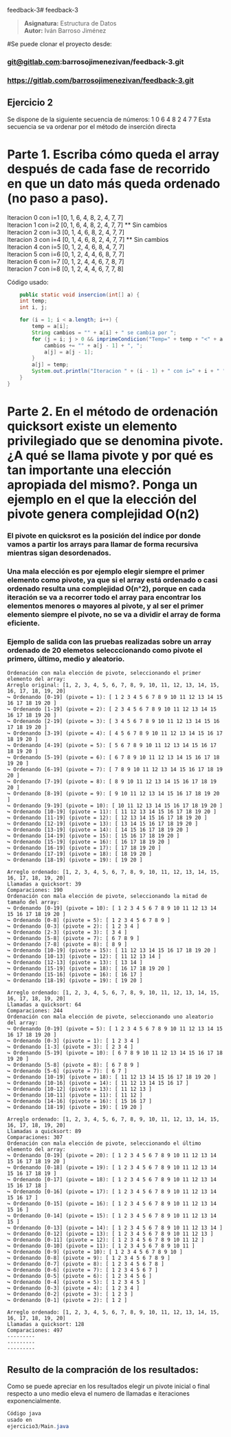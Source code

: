 feedback-3# feedback-3

> **Asignatura:** Estructura de Datos  
> **Autor:** Iván Barroso Jiménez

#Se puede clonar el proyecto desde:

### git@gitlab.com:barrosojimenezivan/feedback-3.git

### https://gitlab.com/barrosojimenezivan/feedback-3.git

##                  

## Ejercicio 2

Se dispone de la siguiente secuencia de números:
1 0 6 4 8 2 4 7 7
Esta secuencia se va ordenar por el método de inserción directa

# Parte 1. Escriba cómo queda el array después de cada fase de recorrido en que un dato más queda ordenado (no paso a paso).

Iteracion 0 con i=1 [0, 1, 6, 4, 8, 2, 4, 7, 7]  
Iteracion 1 con i=2 [0, 1, 6, 4, 8, 2, 4, 7, 7]   ** Sin cambios  
Iteracion 2 con i=3 [0, 1, 4, 6, 8, 2, 4, 7, 7]  
Iteracion 3 con i=4 [0, 1, 4, 6, 8, 2, 4, 7, 7]   ** Sin cambios  
Iteracion 4 con i=5 [0, 1, 2, 4, 6, 8, 4, 7, 7]  
Iteracion 5 con i=6 [0, 1, 2, 4, 4, 6, 8, 7, 7]  
Iteracion 6 con i=7 [0, 1, 2, 4, 4, 6, 7, 8, 7]  
Iteracion 7 con i=8 [0, 1, 2, 4, 4, 6, 7, 7, 8]

Código usado:

```java
    public static void insercion(int[] a) {
    int temp;
    int i, j;

    for (i = 1; i < a.length; i++) {
        temp = a[i];
        String cambios = "" + a[i] + " se cambia por ";
        for (j = i; j > 0 && imprimeCondicion("Temp=" + temp + "<" + a[j - 1] + ", j=" + j, temp < a[j - 1]) && temp < a[j - 1]; j--) {
            cambios += "" + a[j - 1] + ", ";
            a[j] = a[j - 1];
        }
        a[j] = temp;
        System.out.println("Iteracion " + (i - 1) + " con i=" + i + " " + Arrays.toString(a));
    }
}
```

# Parte 2. En el método de ordenación quicksort existe un elemento privilegiado que se denomina pivote. ¿A qué se llama pivote y por qué es tan importante una elección apropiada del mismo?. Ponga un ejemplo en el que la elección del pivote genera complejidad O(n2)

### El pivote en quicksrot es la posición del índice por donde vamos a partir los arrays para llamar de forma recursiva mientras sigan desordenados.

### Una mala elección es por ejemplo elegir siempre el primer elemento como pivote, ya que si el array está ordenado o casi ordenado resulta una complejidad O(n^2), porque en cada iteración se va a recorrer todo el array para encontrar los elementos menores o mayores al pivote, y al ser el primer elemento siempre el pivote, no se va a dividir el array de forma eficiente.

### Ejemplo de salida con las pruebas realizadas sobre un array ordenado de 20 elemetos selecccionando como pivote el primero, último, medio y aleatorio.

```text
Ordenación con mala elección de pivote, seleccionando el primer elemento del array:
Arreglo original: [1, 2, 3, 4, 5, 6, 7, 8, 9, 10, 11, 12, 13, 14, 15, 16, 17, 18, 19, 20]
↪ Ordenando [0-19] (pivote = 1): [ 1 2 3 4 5 6 7 8 9 10 11 12 13 14 15 16 17 18 19 20 ]
↪ Ordenando [1-19] (pivote = 2): [ 2 3 4 5 6 7 8 9 10 11 12 13 14 15 16 17 18 19 20 ]
↪ Ordenando [2-19] (pivote = 3): [ 3 4 5 6 7 8 9 10 11 12 13 14 15 16 17 18 19 20 ]
↪ Ordenando [3-19] (pivote = 4): [ 4 5 6 7 8 9 10 11 12 13 14 15 16 17 18 19 20 ]
↪ Ordenando [4-19] (pivote = 5): [ 5 6 7 8 9 10 11 12 13 14 15 16 17 18 19 20 ]
↪ Ordenando [5-19] (pivote = 6): [ 6 7 8 9 10 11 12 13 14 15 16 17 18 19 20 ]
↪ Ordenando [6-19] (pivote = 7): [ 7 8 9 10 11 12 13 14 15 16 17 18 19 20 ]
↪ Ordenando [7-19] (pivote = 8): [ 8 9 10 11 12 13 14 15 16 17 18 19 20 ]
↪ Ordenando [8-19] (pivote = 9): [ 9 10 11 12 13 14 15 16 17 18 19 20 ]
↪ Ordenando [9-19] (pivote = 10): [ 10 11 12 13 14 15 16 17 18 19 20 ]
↪ Ordenando [10-19] (pivote = 11): [ 11 12 13 14 15 16 17 18 19 20 ]
↪ Ordenando [11-19] (pivote = 12): [ 12 13 14 15 16 17 18 19 20 ]
↪ Ordenando [12-19] (pivote = 13): [ 13 14 15 16 17 18 19 20 ]
↪ Ordenando [13-19] (pivote = 14): [ 14 15 16 17 18 19 20 ]
↪ Ordenando [14-19] (pivote = 15): [ 15 16 17 18 19 20 ]
↪ Ordenando [15-19] (pivote = 16): [ 16 17 18 19 20 ]
↪ Ordenando [16-19] (pivote = 17): [ 17 18 19 20 ]
↪ Ordenando [17-19] (pivote = 18): [ 18 19 20 ]
↪ Ordenando [18-19] (pivote = 19): [ 19 20 ]

Arreglo ordenado: [1, 2, 3, 4, 5, 6, 7, 8, 9, 10, 11, 12, 13, 14, 15, 16, 17, 18, 19, 20]  
Llamadas a quicksort: 39  
Comparaciones: 190  
Ordenación con mala elección de pivote, seleccionando la mitad de tamaño del array:
↪ Ordenando [0-19] (pivote = 10): [ 1 2 3 4 5 6 7 8 9 10 11 12 13 14 15 16 17 18 19 20 ]
↪ Ordenando [0-8] (pivote = 5): [ 1 2 3 4 5 6 7 8 9 ]
↪ Ordenando [0-3] (pivote = 2): [ 1 2 3 4 ]
↪ Ordenando [2-3] (pivote = 3): [ 3 4 ]
↪ Ordenando [5-8] (pivote = 7): [ 6 7 8 9 ]
↪ Ordenando [7-8] (pivote = 8): [ 8 9 ]
↪ Ordenando [10-19] (pivote = 15): [ 11 12 13 14 15 16 17 18 19 20 ]
↪ Ordenando [10-13] (pivote = 12): [ 11 12 13 14 ]
↪ Ordenando [12-13] (pivote = 13): [ 13 14 ]
↪ Ordenando [15-19] (pivote = 18): [ 16 17 18 19 20 ]
↪ Ordenando [15-16] (pivote = 16): [ 16 17 ]
↪ Ordenando [18-19] (pivote = 19): [ 19 20 ]

Arreglo ordenado: [1, 2, 3, 4, 5, 6, 7, 8, 9, 10, 11, 12, 13, 14, 15, 16, 17, 18, 19, 20]  
Llamadas a quicksort: 64  
Comparaciones: 244  
Ordenación con mala elección de pivote, seleccionando uno aleatorio del array:
↪ Ordenando [0-19] (pivote = 5): [ 1 2 3 4 5 6 7 8 9 10 11 12 13 14 15 16 17 18 19 20 ]
↪ Ordenando [0-3] (pivote = 1): [ 1 2 3 4 ]
↪ Ordenando [1-3] (pivote = 3): [ 2 3 4 ]
↪ Ordenando [5-19] (pivote = 10): [ 6 7 8 9 10 11 12 13 14 15 16 17 18 19 20 ]
↪ Ordenando [5-8] (pivote = 8): [ 6 7 8 9 ]
↪ Ordenando [5-6] (pivote = 7): [ 6 7 ]
↪ Ordenando [10-19] (pivote = 18): [ 11 12 13 14 15 16 17 18 19 20 ]
↪ Ordenando [10-16] (pivote = 14): [ 11 12 13 14 15 16 17 ]
↪ Ordenando [10-12] (pivote = 13): [ 11 12 13 ]
↪ Ordenando [10-11] (pivote = 11): [ 11 12 ]
↪ Ordenando [14-16] (pivote = 16): [ 15 16 17 ]
↪ Ordenando [18-19] (pivote = 19): [ 19 20 ]

Arreglo ordenado: [1, 2, 3, 4, 5, 6, 7, 8, 9, 10, 11, 12, 13, 14, 15, 16, 17, 18, 19, 20]
Llamadas a quicksort: 89  
Comparaciones: 307  
Ordenación con mala elección de pivote, seleccionando el último elemento del array:
↪ Ordenando [0-19] (pivote = 20): [ 1 2 3 4 5 6 7 8 9 10 11 12 13 14 15 16 17 18 19 20 ]
↪ Ordenando [0-18] (pivote = 19): [ 1 2 3 4 5 6 7 8 9 10 11 12 13 14 15 16 17 18 19 ]
↪ Ordenando [0-17] (pivote = 18): [ 1 2 3 4 5 6 7 8 9 10 11 12 13 14 15 16 17 18 ]
↪ Ordenando [0-16] (pivote = 17): [ 1 2 3 4 5 6 7 8 9 10 11 12 13 14 15 16 17 ]
↪ Ordenando [0-15] (pivote = 16): [ 1 2 3 4 5 6 7 8 9 10 11 12 13 14 15 16 ]
↪ Ordenando [0-14] (pivote = 15): [ 1 2 3 4 5 6 7 8 9 10 11 12 13 14 15 ]
↪ Ordenando [0-13] (pivote = 14): [ 1 2 3 4 5 6 7 8 9 10 11 12 13 14 ]
↪ Ordenando [0-12] (pivote = 13): [ 1 2 3 4 5 6 7 8 9 10 11 12 13 ]
↪ Ordenando [0-11] (pivote = 12): [ 1 2 3 4 5 6 7 8 9 10 11 12 ]
↪ Ordenando [0-10] (pivote = 11): [ 1 2 3 4 5 6 7 8 9 10 11 ]
↪ Ordenando [0-9] (pivote = 10): [ 1 2 3 4 5 6 7 8 9 10 ]
↪ Ordenando [0-8] (pivote = 9): [ 1 2 3 4 5 6 7 8 9 ]
↪ Ordenando [0-7] (pivote = 8): [ 1 2 3 4 5 6 7 8 ]
↪ Ordenando [0-6] (pivote = 7): [ 1 2 3 4 5 6 7 ]
↪ Ordenando [0-5] (pivote = 6): [ 1 2 3 4 5 6 ]
↪ Ordenando [0-4] (pivote = 5): [ 1 2 3 4 5 ]
↪ Ordenando [0-3] (pivote = 4): [ 1 2 3 4 ]
↪ Ordenando [0-2] (pivote = 3): [ 1 2 3 ]
↪ Ordenando [0-1] (pivote = 2): [ 1 2 ]

Arreglo ordenado: [1, 2, 3, 4, 5, 6, 7, 8, 9, 10, 11, 12, 13, 14, 15, 16, 17, 18, 19, 20]
Llamadas a quicksort: 128  
Comparaciones: 497  
---------
---------
---------

```

## Resulto de la compración de los resultados:

Como se puede apreciar en los resultados elegir un pivote inicial o final respecto a uno medio eleva el numero de
llamadas e iteraciones exponencialmente.

```java
Código java
usado en
ejercicio3/Main.java
```
